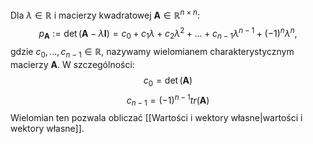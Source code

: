 Dla $\lambda\in\mathbb{R}$ i macierzy kwadratowej $\boldsymbol{A}\in\mathbb{R}^{n\times n}$:
$$
p_\boldsymbol{A}:=\det(\boldsymbol{A}-\lambda\boldsymbol{I}) = c_0+c_1\lambda+c_2\lambda^2+\dots+c_{n-1}\lambda^{n-1}+(-1)^n\lambda^n,
$$
gdzie $c_0,...,c_{n-1}\in\mathbb{R}$, nazywamy wielomianem charakterystycznym macierzy $\boldsymbol{A}$. W szczególności:
$$
c_0=\det(\boldsymbol{A})
$$
$$
c_{n-1}=(-1)^{n-1}tr(\boldsymbol{A})
$$
Wielomian ten pozwala obliczać [[Wartości i wektory własne|wartości i wektory własne]].
